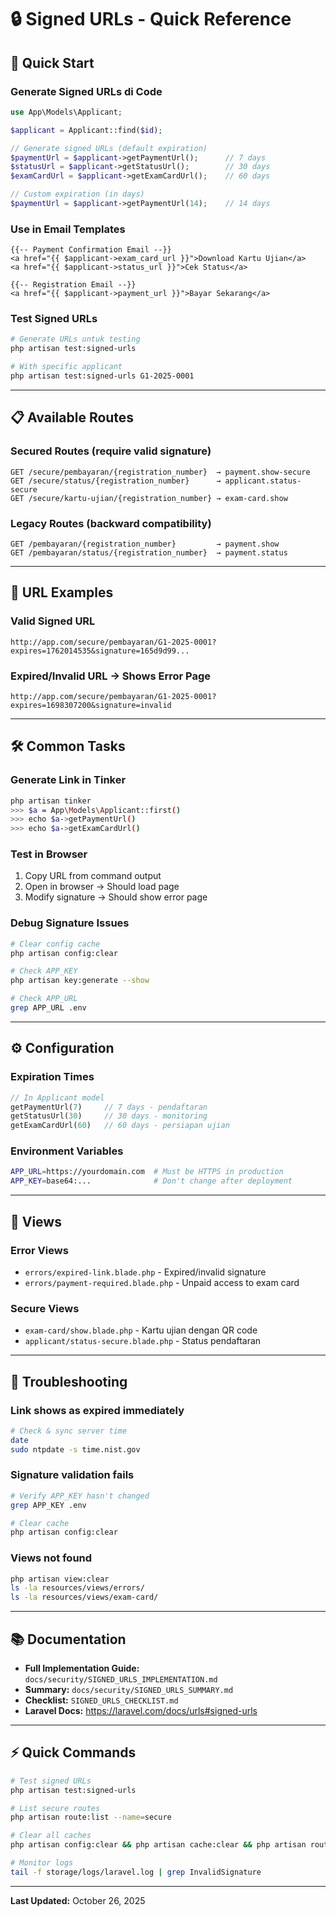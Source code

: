 # 🔒 Signed URLs - Quick Reference

## 🚀 Quick Start

### Generate Signed URLs di Code
```php
use App\Models\Applicant;

$applicant = Applicant::find($id);

// Generate signed URLs (default expiration)
$paymentUrl = $applicant->getPaymentUrl();      // 7 days
$statusUrl = $applicant->getStatusUrl();        // 30 days
$examCardUrl = $applicant->getExamCardUrl();    // 60 days

// Custom expiration (in days)
$paymentUrl = $applicant->getPaymentUrl(14);    // 14 days
```

### Use in Email Templates
```blade
{{-- Payment Confirmation Email --}}
<a href="{{ $applicant->exam_card_url }}">Download Kartu Ujian</a>
<a href="{{ $applicant->status_url }}">Cek Status</a>

{{-- Registration Email --}}
<a href="{{ $applicant->payment_url }}">Bayar Sekarang</a>
```

### Test Signed URLs
```bash
# Generate URLs untuk testing
php artisan test:signed-urls

# With specific applicant
php artisan test:signed-urls G1-2025-0001
```

---

## 📋 Available Routes

### Secured Routes (require valid signature)
```
GET /secure/pembayaran/{registration_number}  → payment.show-secure
GET /secure/status/{registration_number}      → applicant.status-secure
GET /secure/kartu-ujian/{registration_number} → exam-card.show
```

### Legacy Routes (backward compatibility)
```
GET /pembayaran/{registration_number}         → payment.show
GET /pembayaran/status/{registration_number}  → payment.status
```

---

## 🔑 URL Examples

### Valid Signed URL
```
http://app.com/secure/pembayaran/G1-2025-0001?expires=1762014535&signature=165d9d99...
```

### Expired/Invalid URL → Shows Error Page
```
http://app.com/secure/pembayaran/G1-2025-0001?expires=1698307200&signature=invalid
```

---

## 🛠️ Common Tasks

### Generate Link in Tinker
```bash
php artisan tinker
>>> $a = App\Models\Applicant::first()
>>> echo $a->getPaymentUrl()
>>> echo $a->getExamCardUrl()
```

### Test in Browser
1. Copy URL from command output
2. Open in browser → Should load page
3. Modify signature → Should show error page

### Debug Signature Issues
```bash
# Clear config cache
php artisan config:clear

# Check APP_KEY
php artisan key:generate --show

# Check APP_URL
grep APP_URL .env
```

---

## ⚙️ Configuration

### Expiration Times
```php
// In Applicant model
getPaymentUrl(7)     // 7 days - pendaftaran
getStatusUrl(30)     // 30 days - monitoring
getExamCardUrl(60)   // 60 days - persiapan ujian
```

### Environment Variables
```bash
APP_URL=https://yourdomain.com  # Must be HTTPS in production
APP_KEY=base64:...              # Don't change after deployment
```

---

## 🎨 Views

### Error Views
- `errors/expired-link.blade.php` - Expired/invalid signature
- `errors/payment-required.blade.php` - Unpaid access to exam card

### Secure Views
- `exam-card/show.blade.php` - Kartu ujian dengan QR code
- `applicant/status-secure.blade.php` - Status pendaftaran

---

## 🐛 Troubleshooting

### Link shows as expired immediately
```bash
# Check & sync server time
date
sudo ntpdate -s time.nist.gov
```

### Signature validation fails
```bash
# Verify APP_KEY hasn't changed
grep APP_KEY .env

# Clear cache
php artisan config:clear
```

### Views not found
```bash
php artisan view:clear
ls -la resources/views/errors/
ls -la resources/views/exam-card/
```

---

## 📚 Documentation

- **Full Implementation Guide:** `docs/security/SIGNED_URLS_IMPLEMENTATION.md`
- **Summary:** `docs/security/SIGNED_URLS_SUMMARY.md`
- **Checklist:** `SIGNED_URLS_CHECKLIST.md`
- **Laravel Docs:** https://laravel.com/docs/urls#signed-urls

---

## ⚡ Quick Commands

```bash
# Test signed URLs
php artisan test:signed-urls

# List secure routes
php artisan route:list --name=secure

# Clear all caches
php artisan config:clear && php artisan cache:clear && php artisan route:clear && php artisan view:clear

# Monitor logs
tail -f storage/logs/laravel.log | grep InvalidSignature
```

---

**Last Updated:** October 26, 2025
